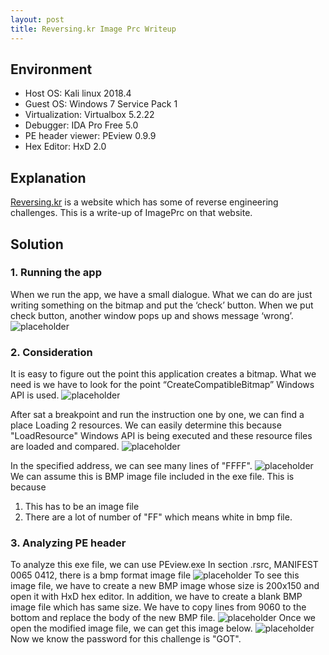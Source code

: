 ```yaml
---
layout: post
title: Reversing.kr Image Prc Writeup
---
```


## Environment
* Host OS: Kali linux 2018.4
* Guest OS: Windows 7 Service Pack 1
* Virtualization: Virtualbox 5.2.22 
* Debugger: IDA Pro Free 5.0
* PE header viewer: PEview 0.9.9
* Hex Editor: HxD 2.0

## Explanation
<a href="http://reversing.kr">Reversing.kr</a> is a website which has some of reverse engineering challenges.
This is a write-up of ImagePrc on that website.


## Solution
### 1. Running the app
When we run the app, we have a small dialogue.
What we can do are just writing something on the bitmap and put the ‘check’ button. When we put check button, another window pops up and shows message ‘wrong’. 
![placeholder](https://inar1.github.io/public/images/2018-12-24-17-46-51.png)

### 2. Consideration
It is easy to figure out the point this application creates a bitmap. What we need is we have to look for the point “CreateCompatibleBitmap” Windows API is used. 
![placeholder](https://inar1.github.io/public/images/2018-12-25-21-29-39.png)

After sat a breakpoint and run the instruction one by one, we can find a place Loading 2 resources. We can easily determine this because "LoadResource" Windows API is being executed and these resource files are loaded and compared.
![placeholder](https://inar1.github.io/public/images/2018-12-25-22-09-19.png)

In the specified address, we can see many lines of "FFFF".
![placeholder](https://inar1.github.io/public/images/2018-12-26-16-27-20.png)
We can assume this is BMP image file included in the exe file. This is because
1. This has to be an image file
2. There are a lot of number of "FF" which means white in bmp file.

### 3. Analyzing PE header
To analyze this exe file, we can use PEview.exe
In section .rsrc, MANIFEST 0065 0412, there is a bmp format image file
![placeholder](https://inar1.github.io/public/images/2018-12-27-21-18-57.png)
To see this image file, we have to create a new BMP image whose size is 200x150 and open it with HxD hex editor.
In addition, we have to create a blank BMP image file which has same size.
We have to copy lines from 9060 to the bottom and replace the body of the new BMP file.
![placeholder](https://inar1.github.io/public/images/2018-12-27-21-26-51.png)
Once we open the modified image file, we can get this image below.
![placeholder](https://inar1.github.io/public/images/2018-12-27-21-29-33.png)
Now we know the password for this challenge is "GOT".
